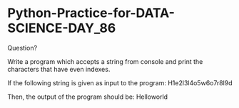 # Python-Practice-for-DATA-SCIENCE-DAY_86
Question?

Write a program which accepts a string from console and print the characters that have even indexes.

If the following string is given as input to the program: H1e2l3l4o5w6o7r8l9d

Then, the output of the program should be: Helloworld 
